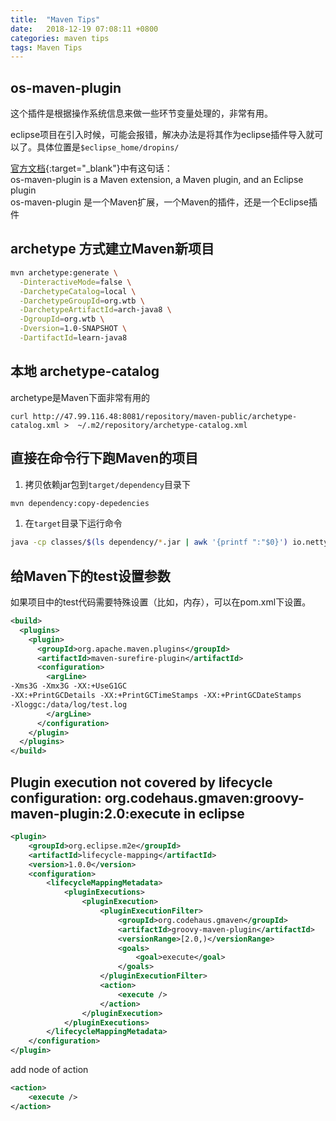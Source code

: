 ```yaml
---
title:  "Maven Tips"
date:   2018-12-19 07:08:11 +0800
categories: maven tips
tags: Maven Tips
---
```


## os-maven-plugin
这个插件是根据操作系统信息来做一些环节变量处理的，非常有用。

eclipse项目在引入时候，可能会报错，解决办法是将其作为eclipse插件导入就可以了。具体位置是`$eclipse_home/dropins/`

[官方文档](https://github.com/trustin/os-maven-plugin#issues-with-eclipse-m2e-or-other-ides){:target="_blank"}中有这句话：  
os-maven-plugin is a Maven extension, a Maven plugin, and an Eclipse plugin  
os-maven-plugin 是一个Maven扩展，一个Maven的插件，还是一个Eclipse插件


## archetype 方式建立Maven新项目 

```bash
mvn archetype:generate \
  -DinteractiveMode=false \
  -DarchetypeCatalog=local \
  -DarchetypeGroupId=org.wtb \
  -DarchetypeArtifactId=arch-java8 \
  -DgroupId=org.wtb \
  -Dversion=1.0-SNAPSHOT \
  -DartifactId=learn-java8
```


## 本地 archetype-catalog
archetype是Maven下面非常有用的
```
curl http://47.99.116.48:8081/repository/maven-public/archetype-catalog.xml >  ~/.m2/repository/archetype-catalog.xml
```

## 直接在命令行下跑Maven的项目

1. 拷贝依赖jar包到`target/dependency`目录下
```bash
mvn dependency:copy-depedencies
```

1. 在`target`目录下运行命令
```bash
java -cp classes/$(ls dependency/*.jar | awk '{printf ":"$0}') io.netty.example.proxy.HexDumpProxy
```

## 给Maven下的test设置参数
如果项目中的test代码需要特殊设置（比如，内存），可以在pom.xml下设置。
```xml
<build>
  <plugins>
    <plugin>
      <groupId>org.apache.maven.plugins</groupId>
      <artifactId>maven-surefire-plugin</artifactId>
      <configuration>
        <argLine>
-Xms3G -Xmx3G -XX:+UseG1GC
-XX:+PrintGCDetails -XX:+PrintGCTimeStamps -XX:+PrintGCDateStamps
-Xloggc:/data/log/test.log
        </argLine>
      </configuration>
    </plugin>
  </plugins>
</build>
```



## Plugin execution not covered by lifecycle configuration: org.codehaus.gmaven:groovy-maven-plugin:2.0:execute in eclipse
```xml
<plugin>
    <groupId>org.eclipse.m2e</groupId>
    <artifactId>lifecycle-mapping</artifactId>
    <version>1.0.0</version>
    <configuration>
        <lifecycleMappingMetadata>
            <pluginExecutions>
                <pluginExecution>
                    <pluginExecutionFilter>
                        <groupId>org.codehaus.gmaven</groupId>
                        <artifactId>groovy-maven-plugin</artifactId>
                        <versionRange>[2.0,)</versionRange>
                        <goals>
                            <goal>execute</goal>
                        </goals>
                    </pluginExecutionFilter>
                    <action>
                        <execute />
                    </action>
                </pluginExecution>
            </pluginExecutions>
        </lifecycleMappingMetadata>
    </configuration>
</plugin>
```

add node of action
```xml
<action>
    <execute />
</action>
```
